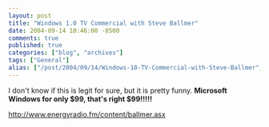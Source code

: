 ```yaml
---
layout: post
title: "Windows 1.0 TV Commercial with Steve Ballmer"
date: 2004-09-14 10:46:00 -0500
comments: true
published: true
categories: ["blog", "archives"]
tags: ["General"]
alias: ["/post/2004/09/14/Windows-10-TV-Commercial-with-Steve-Ballmer", "/post/2004/09/14/windows-10-tv-commercial-with-steve-ballmer"]
---
```

<!-- more -->
<P>I don't know if this is legit for sure, but it is pretty funny. <STRONG>Microsoft Windows for only $99, that's right $99!!!!!</STRONG></P>
<P><A href="http://www.energyradio.fm/content/ballmer.asx">http://www.energyradio.fm/content/ballmer.asx</A></P>
